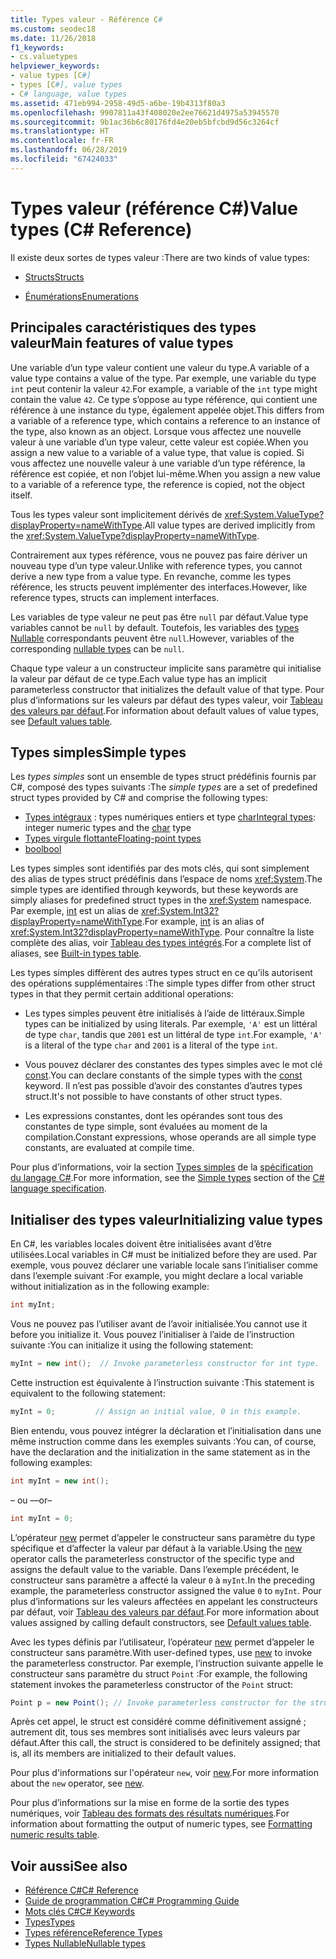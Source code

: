 ```yaml
---
title: Types valeur - Référence C#
ms.custom: seodec18
ms.date: 11/26/2018
f1_keywords:
- cs.valuetypes
helpviewer_keywords:
- value types [C#]
- types [C#], value types
- C# language, value types
ms.assetid: 471eb994-2958-49d5-a6be-19b4313f80a3
ms.openlocfilehash: 9907811a43f408020e2ee76621d4975a53945570
ms.sourcegitcommit: 9b1ac36b6c80176fd4e20eb5bfcbd9d56c3264cf
ms.translationtype: HT
ms.contentlocale: fr-FR
ms.lasthandoff: 06/28/2019
ms.locfileid: "67424033"
---
```

# <a name="value-types-c-reference"></a><span data-ttu-id="06e94-102">Types valeur (référence C#)</span><span class="sxs-lookup"><span data-stu-id="06e94-102">Value types (C# Reference)</span></span>

<span data-ttu-id="06e94-103">Il existe deux sortes de types valeur :</span><span class="sxs-lookup"><span data-stu-id="06e94-103">There are two kinds of value types:</span></span>

- [<span data-ttu-id="06e94-104">Structs</span><span class="sxs-lookup"><span data-stu-id="06e94-104">Structs</span></span>](struct.md)

- [<span data-ttu-id="06e94-105">Énumérations</span><span class="sxs-lookup"><span data-stu-id="06e94-105">Enumerations</span></span>](enum.md)

## <a name="main-features-of-value-types"></a><span data-ttu-id="06e94-106">Principales caractéristiques des types valeur</span><span class="sxs-lookup"><span data-stu-id="06e94-106">Main features of value types</span></span>

<span data-ttu-id="06e94-107">Une variable d’un type valeur contient une valeur du type.</span><span class="sxs-lookup"><span data-stu-id="06e94-107">A variable of a value type contains a value of the type.</span></span> <span data-ttu-id="06e94-108">Par exemple, une variable du type `int` peut contenir la valeur `42`.</span><span class="sxs-lookup"><span data-stu-id="06e94-108">For example, a variable of the `int` type might contain the value `42`.</span></span> <span data-ttu-id="06e94-109">Ce type s’oppose au type référence, qui contient une référence à une instance du type, également appelée objet.</span><span class="sxs-lookup"><span data-stu-id="06e94-109">This differs from a variable of a reference type, which contains a reference to an instance of the type, also known as an object.</span></span> <span data-ttu-id="06e94-110">Lorsque vous affectez une nouvelle valeur à une variable d’un type valeur, cette valeur est copiée.</span><span class="sxs-lookup"><span data-stu-id="06e94-110">When you assign a new value to a variable of a value type, that value is copied.</span></span> <span data-ttu-id="06e94-111">Si vous affectez une nouvelle valeur à une variable d’un type référence, la référence est copiée, et non l’objet lui-même.</span><span class="sxs-lookup"><span data-stu-id="06e94-111">When you assign a new value to a variable of a reference type, the reference is copied, not the object itself.</span></span>

<span data-ttu-id="06e94-112">Tous les types valeur sont implicitement dérivés de <xref:System.ValueType?displayProperty=nameWithType>.</span><span class="sxs-lookup"><span data-stu-id="06e94-112">All value types are derived implicitly from the <xref:System.ValueType?displayProperty=nameWithType>.</span></span>

<span data-ttu-id="06e94-113">Contrairement aux types référence, vous ne pouvez pas faire dériver un nouveau type d’un type valeur.</span><span class="sxs-lookup"><span data-stu-id="06e94-113">Unlike with reference types, you cannot derive a new type from a value type.</span></span> <span data-ttu-id="06e94-114">En revanche, comme les types référence, les structs peuvent implémenter des interfaces.</span><span class="sxs-lookup"><span data-stu-id="06e94-114">However, like reference types, structs can implement interfaces.</span></span>

<span data-ttu-id="06e94-115">Les variables de type valeur ne peut pas être `null` par défaut.</span><span class="sxs-lookup"><span data-stu-id="06e94-115">Value type variables cannot be `null` by default.</span></span> <span data-ttu-id="06e94-116">Toutefois, les variables des [types Nullable](../../../csharp/programming-guide/nullable-types/index.md) correspondants peuvent être `null`.</span><span class="sxs-lookup"><span data-stu-id="06e94-116">However, variables of the corresponding [nullable types](../../../csharp/programming-guide/nullable-types/index.md) can be `null`.</span></span>

<span data-ttu-id="06e94-117">Chaque type valeur a un constructeur implicite sans paramètre qui initialise la valeur par défaut de ce type.</span><span class="sxs-lookup"><span data-stu-id="06e94-117">Each value type has an implicit parameterless constructor that initializes the default value of that type.</span></span> <span data-ttu-id="06e94-118">Pour plus d’informations sur les valeurs par défaut des types valeur, voir [Tableau des valeurs par défaut](default-values-table.md).</span><span class="sxs-lookup"><span data-stu-id="06e94-118">For information about default values of value types, see [Default values table](default-values-table.md).</span></span>

## <a name="simple-types"></a><span data-ttu-id="06e94-119">Types simples</span><span class="sxs-lookup"><span data-stu-id="06e94-119">Simple types</span></span>

<span data-ttu-id="06e94-120">Les *types simples* sont un ensemble de types struct prédéfinis fournis par C#, composé des types suivants :</span><span class="sxs-lookup"><span data-stu-id="06e94-120">The *simple types* are a set of predefined struct types provided by C# and comprise the following types:</span></span>

- <span data-ttu-id="06e94-121">[Types intégraux](../builtin-types/integral-numeric-types.md) : types numériques entiers et type [char](char.md)</span><span class="sxs-lookup"><span data-stu-id="06e94-121">[Integral types](../builtin-types/integral-numeric-types.md): integer numeric types and the [char](char.md) type</span></span>
- [<span data-ttu-id="06e94-122">Types virgule flottante</span><span class="sxs-lookup"><span data-stu-id="06e94-122">Floating-point types</span></span>](floating-point-types-table.md)
- [<span data-ttu-id="06e94-123">bool</span><span class="sxs-lookup"><span data-stu-id="06e94-123">bool</span></span>](bool.md)

<span data-ttu-id="06e94-124">Les types simples sont identifiés par des mots clés, qui sont simplement des alias de types struct prédéfinis dans l’espace de noms <xref:System>.</span><span class="sxs-lookup"><span data-stu-id="06e94-124">The simple types are identified through keywords, but these keywords are simply aliases for predefined struct types in the <xref:System> namespace.</span></span> <span data-ttu-id="06e94-125">Par exemple, [int](../builtin-types/integral-numeric-types.md) est un alias de <xref:System.Int32?displayProperty=nameWithType>.</span><span class="sxs-lookup"><span data-stu-id="06e94-125">For example, [int](../builtin-types/integral-numeric-types.md) is an alias of <xref:System.Int32?displayProperty=nameWithType>.</span></span> <span data-ttu-id="06e94-126">Pour connaître la liste complète des alias, voir [Tableau des types intégrés](built-in-types-table.md).</span><span class="sxs-lookup"><span data-stu-id="06e94-126">For a complete list of aliases, see [Built-in types table](built-in-types-table.md).</span></span>

<span data-ttu-id="06e94-127">Les types simples diffèrent des autres types struct en ce qu’ils autorisent des opérations supplémentaires :</span><span class="sxs-lookup"><span data-stu-id="06e94-127">The simple types differ from other struct types in that they permit certain additional operations:</span></span>

- <span data-ttu-id="06e94-128">Les types simples peuvent être initialisés à l’aide de littéraux.</span><span class="sxs-lookup"><span data-stu-id="06e94-128">Simple types can be initialized by using literals.</span></span> <span data-ttu-id="06e94-129">Par exemple, `'A'` est un littéral de type `char`, tandis que `2001` est un littéral de type `int`.</span><span class="sxs-lookup"><span data-stu-id="06e94-129">For example, `'A'` is a literal of the type `char` and `2001` is a literal of the type `int`.</span></span>

- <span data-ttu-id="06e94-130">Vous pouvez déclarer des constantes des types simples avec le mot clé [const](const.md).</span><span class="sxs-lookup"><span data-stu-id="06e94-130">You can declare constants of the simple types with the [const](const.md) keyword.</span></span> <span data-ttu-id="06e94-131">Il n’est pas possible d’avoir des constantes d’autres types struct.</span><span class="sxs-lookup"><span data-stu-id="06e94-131">It's not possible to have constants of other struct types.</span></span>

- <span data-ttu-id="06e94-132">Les expressions constantes, dont les opérandes sont tous des constantes de type simple, sont évaluées au moment de la compilation.</span><span class="sxs-lookup"><span data-stu-id="06e94-132">Constant expressions, whose operands are all simple type constants, are evaluated at compile time.</span></span>

<span data-ttu-id="06e94-133">Pour plus d’informations, voir la section [Types simples](~/_csharplang/spec/types.md#simple-types) de la [spécification du langage C#](../language-specification/index.md).</span><span class="sxs-lookup"><span data-stu-id="06e94-133">For more information, see the [Simple types](~/_csharplang/spec/types.md#simple-types) section of the [C# language specification](../language-specification/index.md).</span></span>

## <a name="initializing-value-types"></a><span data-ttu-id="06e94-134">Initialiser des types valeur</span><span class="sxs-lookup"><span data-stu-id="06e94-134">Initializing value types</span></span>

<span data-ttu-id="06e94-135">En C#, les variables locales doivent être initialisées avant d’être utilisées.</span><span class="sxs-lookup"><span data-stu-id="06e94-135">Local variables in C# must be initialized before they are used.</span></span> <span data-ttu-id="06e94-136">Par exemple, vous pouvez déclarer une variable locale sans l’initialiser comme dans l’exemple suivant :</span><span class="sxs-lookup"><span data-stu-id="06e94-136">For example, you might declare a local variable without initialization as in the following example:</span></span>

```csharp
int myInt;
```

<span data-ttu-id="06e94-137">Vous ne pouvez pas l’utiliser avant de l’avoir initialisée.</span><span class="sxs-lookup"><span data-stu-id="06e94-137">You cannot use it before you initialize it.</span></span> <span data-ttu-id="06e94-138">Vous pouvez l’initialiser à l’aide de l’instruction suivante :</span><span class="sxs-lookup"><span data-stu-id="06e94-138">You can initialize it using the following statement:</span></span>

```csharp
myInt = new int();  // Invoke parameterless constructor for int type.
```

<span data-ttu-id="06e94-139">Cette instruction est équivalente à l’instruction suivante :</span><span class="sxs-lookup"><span data-stu-id="06e94-139">This statement is equivalent to the following statement:</span></span>

```csharp
myInt = 0;         // Assign an initial value, 0 in this example.
```

<span data-ttu-id="06e94-140">Bien entendu, vous pouvez intégrer la déclaration et l’initialisation dans une même instruction comme dans les exemples suivants :</span><span class="sxs-lookup"><span data-stu-id="06e94-140">You can, of course, have the declaration and the initialization in the same statement as in the following examples:</span></span>

```csharp
int myInt = new int();
```

<span data-ttu-id="06e94-141">– ou –</span><span class="sxs-lookup"><span data-stu-id="06e94-141">–or–</span></span>

```csharp
int myInt = 0;
```

<span data-ttu-id="06e94-142">L’opérateur [new](../operators/new-operator.md) permet d’appeler le constructeur sans paramètre du type spécifique et d’affecter la valeur par défaut à la variable.</span><span class="sxs-lookup"><span data-stu-id="06e94-142">Using the [new](../operators/new-operator.md) operator calls the parameterless constructor of the specific type and assigns the default value to the variable.</span></span> <span data-ttu-id="06e94-143">Dans l’exemple précédent, le constructeur sans paramètre a affecté la valeur `0` à `myInt`.</span><span class="sxs-lookup"><span data-stu-id="06e94-143">In the preceding example, the parameterless constructor assigned the value `0` to `myInt`.</span></span> <span data-ttu-id="06e94-144">Pour plus d’informations sur les valeurs affectées en appelant les constructeurs par défaut, voir [Tableau des valeurs par défaut](default-values-table.md).</span><span class="sxs-lookup"><span data-stu-id="06e94-144">For more information about values assigned by calling default constructors, see [Default values table](default-values-table.md).</span></span>

<span data-ttu-id="06e94-145">Avec les types définis par l’utilisateur, l’opérateur [new](../operators/new-operator.md) permet d’appeler le constructeur sans paramètre.</span><span class="sxs-lookup"><span data-stu-id="06e94-145">With user-defined types, use [new](../operators/new-operator.md) to invoke the parameterless constructor.</span></span> <span data-ttu-id="06e94-146">Par exemple, l’instruction suivante appelle le constructeur sans paramètre du struct `Point` :</span><span class="sxs-lookup"><span data-stu-id="06e94-146">For example, the following statement invokes the parameterless constructor of the `Point` struct:</span></span>

```csharp
Point p = new Point(); // Invoke parameterless constructor for the struct.
```

<span data-ttu-id="06e94-147">Après cet appel, le struct est considéré comme définitivement assigné ; autrement dit, tous ses membres sont initialisés avec leurs valeurs par défaut.</span><span class="sxs-lookup"><span data-stu-id="06e94-147">After this call, the struct is considered to be definitely assigned; that is, all its members are initialized to their default values.</span></span>

<span data-ttu-id="06e94-148">Pour plus d'informations sur l'opérateur `new`, voir [new](../operators/new-operator.md).</span><span class="sxs-lookup"><span data-stu-id="06e94-148">For more information about the `new` operator, see [new](../operators/new-operator.md).</span></span>

<span data-ttu-id="06e94-149">Pour plus d’informations sur la mise en forme de la sortie des types numériques, voir [Tableau des formats des résultats numériques](formatting-numeric-results-table.md).</span><span class="sxs-lookup"><span data-stu-id="06e94-149">For information about formatting the output of numeric types, see [Formatting numeric results table](formatting-numeric-results-table.md).</span></span>

## <a name="see-also"></a><span data-ttu-id="06e94-150">Voir aussi</span><span class="sxs-lookup"><span data-stu-id="06e94-150">See also</span></span>

- [<span data-ttu-id="06e94-151">Référence C#</span><span class="sxs-lookup"><span data-stu-id="06e94-151">C# Reference</span></span>](../index.md)
- [<span data-ttu-id="06e94-152">Guide de programmation C#</span><span class="sxs-lookup"><span data-stu-id="06e94-152">C# Programming Guide</span></span>](../../programming-guide/index.md)
- [<span data-ttu-id="06e94-153">Mots clés C#</span><span class="sxs-lookup"><span data-stu-id="06e94-153">C# Keywords</span></span>](index.md)
- [<span data-ttu-id="06e94-154">Types</span><span class="sxs-lookup"><span data-stu-id="06e94-154">Types</span></span>](types.md)
- [<span data-ttu-id="06e94-155">Types référence</span><span class="sxs-lookup"><span data-stu-id="06e94-155">Reference Types</span></span>](reference-types.md)
- [<span data-ttu-id="06e94-156">Types Nullable</span><span class="sxs-lookup"><span data-stu-id="06e94-156">Nullable types</span></span>](../../programming-guide/nullable-types/index.md)
